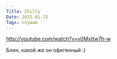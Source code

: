 ```yaml
---
Title: Chilly
Date: 2015-01-15
Tags: слушаю
---
```


http://youtube.com/watch?v=v0MxItw7h-w

Блин, какой же он офигенный :)